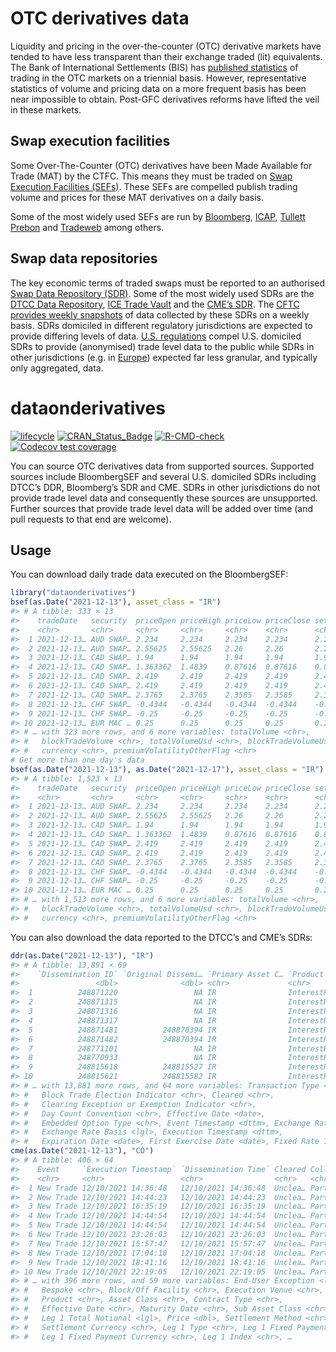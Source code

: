
<!-- README.md is generated from README.Rmd. Please edit that file -->

# OTC derivatives data

Liquidity and pricing in the over-the-counter (OTC) derivative markets
have tended to have less transparent than their exchange traded (lit)
equivalents. The Bank of International Settlements (BIS) has [published
statistics](http://www.bis.org/statistics/derstats.htm) of trading in
the OTC markets on a triennial basis. However, representative statistics
of volume and pricing data on a more frequent basis has been near
impossible to obtain. Post-GFC derivatives reforms have lifted the veil
in these markets.

## Swap execution facilities

Some Over-The-Counter (OTC) derivatives have been Made Available for
Trade (MAT) by the CTFC. This means they must be traded on [Swap
Execution Facilities
(SEFs)](http://www.cftc.gov/IndustryOversight/TradingOrganizations/SEF2/index.htm).
These SEFs are compelled publish trading volume and prices for these MAT
derivatives on a daily basis.

Some of the most widely used SEFs are run by
[Bloomberg](http://www.bloombergsef.com),
[ICAP](http://www.icap.com/what-we-do/global-broking/sef.aspx), [Tullett
Prebon](http://www.tullettprebon.com/swap_execution_facility/index.aspx)
and
[Tradeweb](http://www.tradeweb.com/Institutional/Derivatives/SEF-Center/)
among others.

## Swap data repositories

The key economic terms of traded swaps must be reported to an authorised
[Swap Data Repository
(SDR)](http://www.cftc.gov/IndustryOversight/DataRepositories/index.htm).
Some of the most widely used SDRs are the [DTCC Data
Repository](http://www.dtcc.com/data-and-repository-services/global-trade-repository/gtr-us.aspx),
[ICE Trade Vault](https://www.icetradevault.com) and the [CME’s
SDR](http://www.cmegroup.com/trading/global-repository-services/cme-swap-data-repository.html).
The [CFTC provides weekly
snapshots](http://www.cftc.gov/MarketReports/SwapsReports/index.htm) of
data collected by these SDRs on a weekly basis. SDRs domiciled in
different regulatory jurisdictions are expected to provide differing
levels of data. [U.S.
regulations](http://www.cftc.gov/IndustryOversight/DataRepositories/index.htm)
compel U.S. domiciled SDRs to provide (anonymised) trade level data to
the public while SDRs in other jurisdictions (e.g. in
[Europe](http://eur-lex.europa.eu/LexUriServ/LexUriServ.do?uri=OJ:L:2013:052:0033:0036:EN:PDF))
expected far less granular, and typically only aggregated, data.

# dataonderivatives

<!-- badges: start -->

[![lifecycle](https://img.shields.io/badge/lifecycle-maturing-blue.svg)](https://www.tidyverse.org/lifecycle/#maturing)
[![CRAN_Status_Badge](https://www.r-pkg.org/badges/version/dataonderivatives)](https://CRAN.R-project.org/package=dataonderivatives)
[![R-CMD-check](https://github.com/imanuelcostigan/dataonderivatives/workflows/R-CMD-check/badge.svg)](https://github.com/imanuelcostigan/dataonderivatives/actions)
[![Codecov test
coverage](https://codecov.io/gh/imanuelcostigan/dataonderivatives/branch/master/graph/badge.svg)](https://app.codecov.io/gh/imanuelcostigan/dataonderivatives?branch=master)

<!-- badges: end -->

You can source OTC derivatives data from supported sources. Supported
sources include BloombergSEF and several U.S. domiciled SDRs including
DTCC’s DDR, Bloomberg’s SDR and CME. SDRs in other jurisdictions do not
provide trade level data and consequently these sources are unsupported.
Further sources that provide trade level data will be added over time
(and pull requests to that end are welcome).

## Usage

You can download daily trade data executed on the BloombergSEF:

``` r
library("dataonderivatives")
bsef(as.Date("2021-12-13"), asset_class = "IR")
#> # A tibble: 333 × 13
#>    tradeDate   security  priceOpen priceHigh priceLow priceClose settlementPrice
#>    <chr>       <chr>     <chr>     <chr>     <chr>    <chr>      <chr>          
#>  1 2021-12-13… AUD SWAP… 2.234     2.234     2.234    2.234      2.234          
#>  2 2021-12-13… AUD SWAP… 2.55625   2.55625   2.26     2.26       2.26           
#>  3 2021-12-13… CAD SWAP… 1.94      1.94      1.94     1.94       1.94           
#>  4 2021-12-13… CAD SWAP… 1.363362  1.4839    0.87616  0.87616    0.87616        
#>  5 2021-12-13… CAD SWAP… 2.419     2.419     2.419    2.419      2.419          
#>  6 2021-12-13… CAD SWAP… 2.419     2.419     2.419    2.419      2.419          
#>  7 2021-12-13… CAD SWAP… 2.3765    2.3765    2.3585   2.3585     2.3585         
#>  8 2021-12-13… CHF SWAP… -0.4344   -0.4344   -0.4344  -0.4344    -0.4344        
#>  9 2021-12-13… CHF SWAP… -0.25     -0.25     -0.25    -0.25      -0.25          
#> 10 2021-12-13… EUR MAC … 0.25      0.25      0.25     0.25       0.25           
#> # … with 323 more rows, and 6 more variables: totalVolume <chr>,
#> #   blockTradeVolume <chr>, totalVolumeUsd <chr>, blockTradeVolumeUsd <chr>,
#> #   currency <chr>, premiumVolatilityOtherFlag <chr>
# Get more than one day's data
bsef(as.Date("2021-12-13"), as.Date("2021-12-17"), asset_class = "IR")
#> # A tibble: 1,523 × 13
#>    tradeDate   security  priceOpen priceHigh priceLow priceClose settlementPrice
#>    <chr>       <chr>     <chr>     <chr>     <chr>    <chr>      <chr>          
#>  1 2021-12-13… AUD SWAP… 2.234     2.234     2.234    2.234      2.234          
#>  2 2021-12-13… AUD SWAP… 2.55625   2.55625   2.26     2.26       2.26           
#>  3 2021-12-13… CAD SWAP… 1.94      1.94      1.94     1.94       1.94           
#>  4 2021-12-13… CAD SWAP… 1.363362  1.4839    0.87616  0.87616    0.87616        
#>  5 2021-12-13… CAD SWAP… 2.419     2.419     2.419    2.419      2.419          
#>  6 2021-12-13… CAD SWAP… 2.419     2.419     2.419    2.419      2.419          
#>  7 2021-12-13… CAD SWAP… 2.3765    2.3765    2.3585   2.3585     2.3585         
#>  8 2021-12-13… CHF SWAP… -0.4344   -0.4344   -0.4344  -0.4344    -0.4344        
#>  9 2021-12-13… CHF SWAP… -0.25     -0.25     -0.25    -0.25      -0.25          
#> 10 2021-12-13… EUR MAC … 0.25      0.25      0.25     0.25       0.25           
#> # … with 1,513 more rows, and 6 more variables: totalVolume <chr>,
#> #   blockTradeVolume <chr>, totalVolumeUsd <chr>, blockTradeVolumeUsd <chr>,
#> #   currency <chr>, premiumVolatilityOtherFlag <chr>
```

You can also download the data reported to the DTCC’s and CME’s SDRs:

``` r
ddr(as.Date("2021-12-13"), "IR")
#> # A tibble: 13,891 × 69
#>    `Dissemination ID` `Original Dissemi… `Primary Asset C… `Product ID`   Action
#>                 <dbl>              <dbl> <chr>             <chr>          <chr> 
#>  1          248871220                 NA IR                InterestRate:… NEW   
#>  2          248871315                 NA IR                InterestRate:… NEW   
#>  3          248871316                 NA IR                InterestRate:… NEW   
#>  4          248871317                 NA IR                InterestRate:… NEW   
#>  5          248871481          248870394 IR                InterestRate:… CANCEL
#>  6          248871482          248870394 IR                InterestRate:… CORRE…
#>  7          248771101                 NA IR                InterestRate:… NEW   
#>  8          248770933                 NA IR                InterestRate:… NEW   
#>  9          248815618          248815527 IR                InterestRate:… CANCEL
#> 10          248815621          248815582 IR                InterestRate:… CANCEL
#> # … with 13,881 more rows, and 64 more variables: Transaction Type <chr>,
#> #   Block Trade Election Indicator <chr>, Cleared <chr>,
#> #   Clearing Exception or Exemption Indicator <chr>,
#> #   Day Count Convention <chr>, Effective Date <date>,
#> #   Embedded Option Type <chr>, Event Timestamp <dttm>, Exchange Rate <lgl>,
#> #   Exchange Rate Basis <lgl>, Execution Timestamp <dttm>,
#> #   Expiration Date <date>, First Exercise Date <date>, Fixed Rate 1 <dbl>, …
cme(as.Date("2021-12-13"), "CO")
#> # A tibble: 406 × 64
#>    Event     `Execution Timestamp` `Dissemination Time` Cleared Collateralizati…
#>    <chr>     <chr>                 <chr>                <chr>   <chr>           
#>  1 New Trade 12/10/2021 14:36:48   12/10/2021 14:36:48  Unclea… Partially Colla…
#>  2 New Trade 12/10/2021 14:44:23   12/10/2021 14:44:23  Unclea… Partially Colla…
#>  3 New Trade 12/10/2021 16:35:19   12/10/2021 16:35:19  Unclea… Partially Colla…
#>  4 New Trade 12/10/2021 14:44:54   12/10/2021 14:44:54  Unclea… Partially Colla…
#>  5 New Trade 12/10/2021 14:44:54   12/10/2021 14:44:54  Unclea… Partially Colla…
#>  6 New Trade 12/10/2021 23:26:03   12/10/2021 23:26:03  Unclea… Partially Colla…
#>  7 New Trade 12/10/2021 15:57:47   12/10/2021 15:57:47  Unclea… Partially Colla…
#>  8 New Trade 12/10/2021 17:04:18   12/10/2021 17:04:18  Unclea… Partially Colla…
#>  9 New Trade 12/10/2021 18:41:16   12/10/2021 18:41:16  Unclea… Partially Colla…
#> 10 New Trade 12/10/2021 22:19:05   12/10/2021 22:19:05  Unclea… Partially Colla…
#> # … with 396 more rows, and 59 more variables: End-User Exception <lgl>,
#> #   Bespoke <chr>, Block/Off Facility <chr>, Execution Venue <chr>, UPI <lgl>,
#> #   Product <chr>, Asset Class <chr>, Contract Type <chr>,
#> #   Effective Date <chr>, Maturity Date <chr>, Sub Asset Class <chr>,
#> #   Leg 1 Total Notional <lgl>, Price <dbl>, Settlement Method <chr>,
#> #   Settlement Currency <chr>, Leg 1 Type <chr>, Leg 1 Fixed Payment <dbl>,
#> #   Leg 1 Fixed Payment Currency <chr>, Leg 1 Index <chr>, …
```

